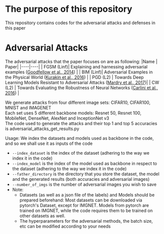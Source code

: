 # The purpose of this repository
This repository contains codes for the adversarial attacks and defenses in this paper
# Adversarial Attacks
The adversarial attacks that the paper focuses on are as following:
|Name | Paper|
|----|----|
| FGSM (Linf)| Explaining and harnessing adversarial examples ([Goodfellow et al., 2014](https://arxiv.org/abs/1412.6572)) |
| BIM (Linf)| Adversarial Examples in the Physical World ([Kurakin et al., 2016](https://arxiv.org/abs/1607.02533)) |
| PGD (L2) | Towards Deep Learning Models Resistant to Adversarial Attacks ([Mardry et al., 2017](https://arxiv.org/abs/1706.06083))|
| CW (L2) | Towards Evaluating the Robustness of Neural Networks ([Carlini et al., 2016](https://arxiv.org/abs/1608.04644)) |

We generate attacks from four different image sets: CIFAR10, CIFAR100, MNIST and IMAGENET  
Each set uses 5 different backbone models: Resnet 50, Resnet 100, MobileNet, DenseNet, AlexNet and InceptionNet v3  
The code used to generate the attacks and their top 1 and top 5 accuracies is adversarial_attacks_get_results.py

Usage: We index the datasets and models used as backbone in the code, and so we shall use it as inputs of the code
* `--index_dataset` is the index of the dataset (adhering to the way we index it in the code)
* `--index_model` is the index of the model used as backbone in respect to the dataset (adhering to the way we index it in the code)
* `--father_directory` is the directory that you store the dataset, the model and the generated results (both accuracies and adversarial images)
* `--number_of_imgs` is the number of adversarial images you wish to save
* Note:
   - Datasets (as well as a json file of the labels) and Models should be prepared beforehand: Most datasets can be downloaded via pytorch's Dataset, except for IMGNET. Models from pytorch are trained on IMGNET, while the code requires them to be trained on other datasets as well.
   - The hyperparameters for the adversarial methods, the batch size, etc can be modified according to your needs





